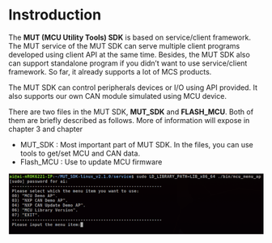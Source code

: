 # **Instroduction**
The **MUT (MCU Utility Tools) SDK** is based on service/client framework. The MUT service of the MUT SDK can serve multiple client programs developed using client API at the same time. Besides, the MUT SDK also can support standalone program if you didn’t want to use service/client framework. So far, it already supports a lot of MCS products.

The MUT SDK can control peripherals devices or I/O using API provided. It also supports our own CAN module simulated using MCU device.

There are two files in the MUT SDK, **MUT_SDK** and **FLASH_MCU**. Both of them are briefly described as follows. More of information will expose in chapter 3 and chapter 

- MUT_SDK : Most important part of MUT SDK. In the files, you can use tools to get/set MCU and CAN data.
- Flash_MCU : Use to update MCU firmware

![image](https://github.com/mcsnexcom/MCS_Product/blob/main/Nvidia/MUT/menu_ap.png)
